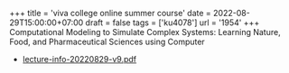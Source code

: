 +++
title = 'viva college online summer course'
date = 2022-08-29T15:00:00+07:00
draft = false
tags = ['ku4078']
url = '1954'
+++
Computational Modeling to Simulate Complex Systems: Learning Nature, Food, and Pharmaceutical Sciences using Computer
<!--more-->

+ [lecture-info-20220829-v9.pdf](https://zenodo.org/doi/10.5281/zenodo.7030850)
